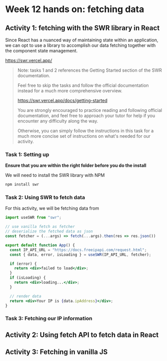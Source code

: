 # Week 12 hands on: fetching data

## Activity 1: fetching with the SWR library in React

Since React has a nuanced way of maintaining state within an application, we can opt to use a library to accomplish our data fetching together with the component state management.

https://swr.vercel.app/

> Note: tasks 1 and 2 references the Getting Started section of the SWR documentation.
>
> Feel free to skip the tasks and follow the official documentation instead for a much more comprehensive overview.
>
> https://swr.vercel.app/docs/getting-started
>
> You are strongly encouraged to practice reading and following official documentation, and feel free to approach your tutor for help if you encounter any difficulty along the way.
>
> Otherwise, you can simply follow the instructions in this task for a much more concise set of instructions on what's needed for our activity.

### Task 1: Setting up

**Ensure that you are within the right folder before you do the install**

We will need to install the SWR library with NPM

```bash
npm install swr
```

### Task 2: Using SWR to fetch data

For this activity, we will be fetching data from

```jsx
import useSWR from "swr";

// use vanilla fetch as fetcher
// deserialize the fetched data as json
const fetcher = (...args) => fetch(...args).then(res => res.json())

export default function App() {
  const IP_API_URL = "https://docs.freeipapi.com/request.html";
  const { data, error, isLoading } = useSWR(IP_API_URL, fetcher);

  if (error) {
    return <div>failed to load</div>;
  }
  if (isLoading) {
    return <div>loading...</div>;
  }

  // render data
  return <div>Your IP is {data.ipAddress}</div>;
}
```

### Task 3: Fetching our IP information

## Activity 2: Using fetch API to fetch data in React

## Activity 3: Fetching in vanilla JS
